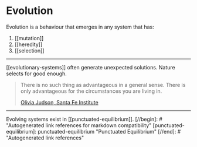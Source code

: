 # Evolution

Evolution is a behaviour that emerges in any system that has:
1. [[mutation]]
2. [[heredity]]
3. [[selection]]

---

[[evolutionary-systems]] often generate unexpected solutions. Nature selects for good enough.

> There is no such thing as advantageous in a general sense. There is only advantageous for the circumstances you are living in.
> 
> [Olivia Judson, Santa Fe Institute](https://overcast.fm/+UtNTAcN2Y/13:36)

---

Evolving systems exist in [[punctuated-equilibrium]].
[//begin]: # "Autogenerated link references for markdown compatibility"
[punctuated-equilibrium]: punctuated-equilibrium "Punctuated Equilibrium"
[//end]: # "Autogenerated link references"